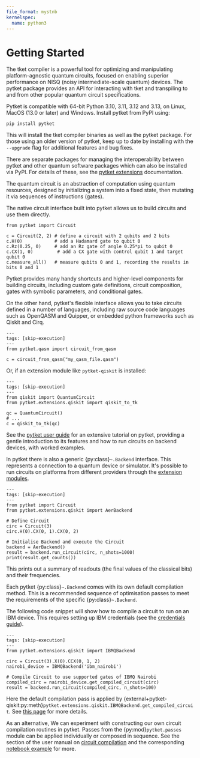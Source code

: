 ```yaml
---
file_format: mystnb
kernelspec:
  name: python3
---
```

# Getting Started

The tket compiler is a powerful tool for optimizing and manipulating
platform-agnostic quantum circuits, focused on enabling superior performance on
NISQ (noisy intermediate-scale quantum) devices. The pytket package provides an
API for interacting with tket and transpiling to and from other popular quantum
circuit specifications.

Pytket is compatible with 64-bit Python 3.10, 3.11, 3.12 and 3.13, on Linux,
MacOS (13.0 or later) and Windows. Install pytket from PyPI using:

```
pip install pytket
```

This will install the tket compiler binaries as well as the pytket package. For
those using an older version of pytket, keep up to date by installing with the
`--upgrade` flag for additional features and bug fixes.

There are separate packages for managing the interoperability between pytket and
other quantum software packages which can also be installed via PyPI. For
details of these, see the
[pytket extensions](extensions.md) documentation.

The quantum circuit is an abstraction of computation using quantum resources,
designed by initializing a system into a fixed state, then mutating it via
sequences of instructions (gates).

The native circuit interface built into pytket allows us to build circuits and
use them directly.

```{code-cell} ipython3
from pytket import Circuit

c = Circuit(2, 2) # define a circuit with 2 qubits and 2 bits
c.H(0)            # add a Hadamard gate to qubit 0
c.Rz(0.25, 0)     # add an Rz gate of angle 0.25*pi to qubit 0
c.CX(1, 0)         # add a CX gate with control qubit 1 and target qubit 0
c.measure_all()   # measure qubits 0 and 1, recording the results in bits 0 and 1
```

Pytket provides many handy shortcuts and higher-level components for building
circuits, including custom gate definitions, circuit composition, gates with
symbolic parameters, and conditional gates.

On the other hand, pytket's flexible interface allows you to take circuits
defined in a number of languages, including raw source code languages such as
OpenQASM and Quipper, or embedded python frameworks such as Qiskit and Cirq.

```{code-cell} ipython3
---
tags: [skip-execution]
---
from pytket.qasm import circuit_from_qasm

c = circuit_from_qasm("my_qasm_file.qasm")
```

Or, if an extension module like `pytket-qiskit` is installed:

```{code-cell} ipython3
---
tags: [skip-execution]
---
from qiskit import QuantumCircuit
from pytket.extensions.qiskit import qiskit_to_tk

qc = QuantumCircuit()
# ...
c = qiskit_to_tk(qc)
```

See the
[pytket user guide](https://docs.quantinuum.com/tket/user-guide)
for an extensive tutorial on pytket, providing a gentle introduction to its
features and how to run circuits on backend devices, with worked examples.

In pytket there is also a generic {py:class}`~.Backend` interface. This represents a connection to a quantum device or simulator.
It's possible to run circuits on platforms from different providers through the [extension modules](https://docs.quantinuum.com/tket/api-docs/extensions.html).

```{code-cell} ipython3
---
tags: [skip-execution]
---
from pytket import Circuit
from pytket.extensions.qiskit import AerBackend

# Define Circuit
circ = Circuit(3)
circ.H(0).CX(0, 1).CX(0, 2)

# Initialise Backend and execute the Circuit
backend = AerBackend()
result = backend.run_circuit(circ, n_shots=1000)
print(result.get_counts())
```

This prints out a summary of readouts (the final values of the classical bits) and their frequencies.

Each pytket {py:class}`~.Backend` comes with its own default compilation method. This is a recommended sequence of optimisation passes to meet the requirements of the specific {py:class}`~.Backend`.

The following code snippet will show how to compile a circuit to run on an IBM device. This requires setting up IBM credentials (see the [credentials guide](https://docs.quantinuum.com/tket/extensions/pytket-qiskit/#access-and-credentials)).

```{code-cell} ipython3
---
tags: [skip-execution]
---
from pytket.extensions.qiskit import IBMQBackend

circ = Circuit(3).X(0).CCX(0, 1, 2)
nairobi_device = IBMQBackend('ibm_nairobi')

# Compile Circuit to use supported gates of IBMQ Nairobi
compiled_circ = nairobi_device.get_compiled_circuit(circ)
result = backend.run_circuit(compiled_circ, n_shots=100)
```

Here the default compilation pass is applied by {external+pytket-qiskit:py:meth}`pytket.extensions.qiskit.IBMQBackend.get_compiled_circuit`. See [this page](https://docs.quantinuum.com/tket/extensions/pytket-qiskit/#default-compilation) for more details.

As an alternative, We can experiment with constructing our own circuit compilation routines in pytket. Passes from the {py:mod}`pytket.passes` module can be applied individually or composed in sequence.
See the section of the user manual on [circuit compilation](https://docs.quantinuum.com/tket/user-guide/manual/manual_compiler.html) and the corresponding [notebook example](https://docs.quantinuum.com/tket/user-guide/examples/circuit_compilation/compilation_example.html) for more.
